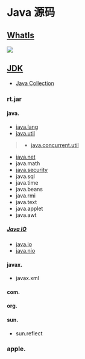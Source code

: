 # Java 源码

## [WhatIs](JDK.md)

![](pic/Java-Concept.png)

## [JDK](JDK/README.md)
* [Java Collection](JDK/collection/README.md)

### rt.jar
#### java.
* [java.lang](JDK/java.lang/README.md)
* [java.util](JDK/java.util/README.md)
> * [java.concurrent.util](JDK/java.util.concurrent/README.md)
* [java.net](JDK/java.net/README.md)
* java.math
* [java.security](JDK/java.security/README.md)
* java.sql
* java.time
* java.beans
* java.rmi
* java.text
* java.applet
* java.awt

##### [Java IO](Java-IO/README.md)
* [java.io](Java-IO/java.io/README.md)
* [java.nio](Java-IO/java.nio/README.md)

#### javax.
* javax.xml

#### com.

#### org.

#### sun.
* sun.reflect

### apple.